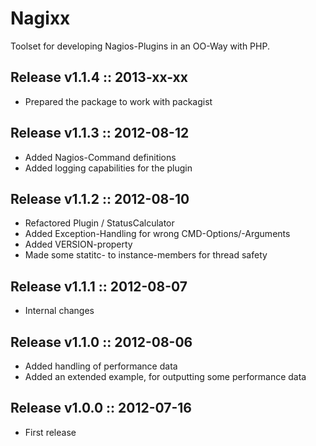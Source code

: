 Nagixx
======

Toolset for developing Nagios-Plugins in an OO-Way with PHP.



Release v1.1.4 :: 2013-xx-xx
----------------------------

- Prepared the package to work with packagist



Release v1.1.3 :: 2012-08-12
----------------------------

- Added Nagios-Command definitions
- Added logging capabilities for the plugin



Release v1.1.2 :: 2012-08-10
----------------------------

- Refactored Plugin / StatusCalculator
- Added Exception-Handling for wrong CMD-Options/-Arguments
- Added VERSION-property
- Made some statitc- to instance-members for thread safety



Release v1.1.1 :: 2012-08-07
----------------------------

- Internal changes



Release v1.1.0 :: 2012-08-06
----------------------------

- Added handling of performance data
- Added an extended example, for outputting some performance data



Release v1.0.0 :: 2012-07-16
----------------------------

- First release
